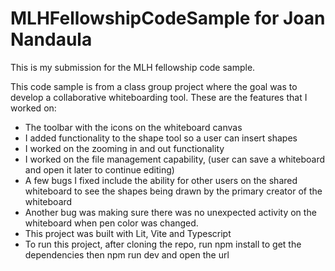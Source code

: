 # MLHFellowshipCodeSample for Joan Nandaula
This is my submission for the MLH fellowship code sample.

This code sample is from a class group project where the goal was to develop a collaborative whiteboarding tool. These are the features that I worked on:
* The toolbar with the icons on the whiteboard canvas
* I added functionality to the shape tool so a user can insert shapes
* I worked on the zooming in and out functionality
* I worked on the file management capability, (user can save a whiteboard and open it later to continue editing)
* A few bugs I fixed include the ability for other users on the shared whiteboard to see the shapes being drawn by the primary creator of the whiteboard
* Another bug was making sure there was no unexpected activity on the whiteboard when pen color was changed.
* This project was built with Lit, Vite and Typescript
* To run this project, after cloning the repo, run npm install to get the dependencies then npm run dev and open the url 

